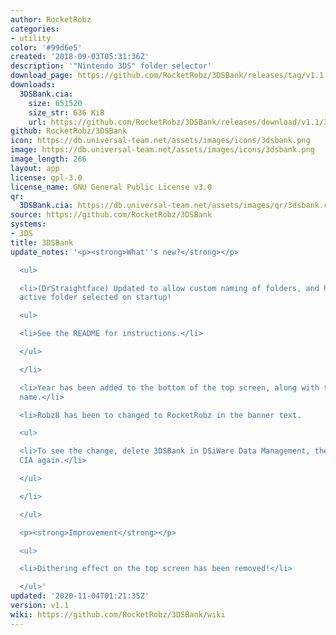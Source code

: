 ```yaml
---
author: RocketRobz
categories:
- utility
color: '#99d6e5'
created: '2018-09-03T05:31:36Z'
description: '"Nintendo 3DS" folder selector'
download_page: https://github.com/RocketRobz/3DSBank/releases/tag/v1.1
downloads:
  3DSBank.cia:
    size: 651520
    size_str: 636 KiB
    url: https://github.com/RocketRobz/3DSBank/releases/download/v1.1/3DSBank.cia
github: RocketRobz/3DSBank
icon: https://db.universal-team.net/assets/images/icons/3dsbank.png
image: https://db.universal-team.net/assets/images/icons/3dsbank.png
image_length: 266
layout: app
license: gpl-3.0
license_name: GNU General Public License v3.0
qr:
  3DSBank.cia: https://db.universal-team.net/assets/images/qr/3dsbank.cia.png
source: https://github.com/RocketRobz/3DSBank
systems:
- 3DS
title: 3DSBank
update_notes: '<p><strong>What''s new?</strong></p>

  <ul>

  <li>(DrStraightface) Updated to allow custom naming of folders, and having currently
  active folder selected on startup!

  <ul>

  <li>See the README for instructions.</li>

  </ul>

  </li>

  <li>Year has been added to the bottom of the top screen, along with the developer''s
  name.</li>

  <li>Robz8 has been to changed to RocketRobz in the banner text.

  <ul>

  <li>To see the change, delete 3DSBank in DSiWare Data Management, then install the
  CIA again.</li>

  </ul>

  </li>

  </ul>

  <p><strong>Improvement</strong></p>

  <ul>

  <li>Dithering effect on the top screen has been removed!</li>

  </ul>'
updated: '2020-11-04T01:21:35Z'
version: v1.1
wiki: https://github.com/RocketRobz/3DSBank/wiki
---
```

